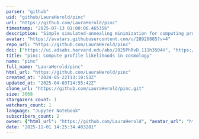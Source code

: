 ```yaml
---
parser: "github"
uid: "github/LauraHerold/pinc"
url: "https://github.com/LauraHerold/pinc"
timestamp: "2025-07-13 01:00:06.465356"
description: "Simple simulated-annealing minimization for computing profile likelihoods in cosmology"
avatar: "https://avatars.githubusercontent.com/u/28920885?v=4"
repo_url: "https://github.com/LauraHerold/pinc"
doi: ["https://ui.adsabs.harvard.edu/abs/2025PhRvD.111h3504H", "https://ui.adsabs.harvard.edu/abs/2025ascl.soft06023H/abstract"]
title: "pinc: Compute profile likelihoods in cosmology"
name: "pinc"
full_name: "LauraHerold/pinc"
html_url: "https://github.com/LauraHerold/pinc"
created_at: "2024-05-22T13:10:53Z"
updated_at: "2025-04-03T14:55:42Z"
clone_url: "https://github.com/LauraHerold/pinc.git"
size: 3068
stargazers_count: 1
watchers_count: 1
language: "Jupyter Notebook"
subscribers_count: 2
owner: {"html_url": "https://github.com/LauraHerold", "avatar_url": "https://avatars.githubusercontent.com/u/28920885?v=4", "login": "LauraHerold", "type": "User"}
date: "2025-11-01 14:25:34.483281"
---
```

